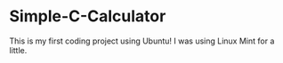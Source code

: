 # Simple-C-Calculator
This is my first coding project using Ubuntu! I was using Linux Mint for a little.
